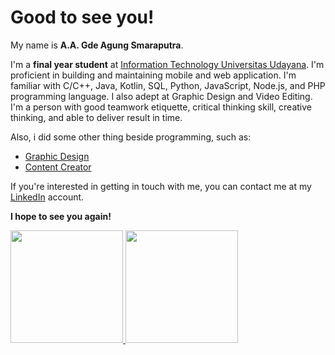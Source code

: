 # Good to see you!

My name is **A.A. Gde Agung Smaraputra**.

I'm a **final year student** at [Information Technology Universitas Udayana](https://it.unud.ac.id/). I'm proficient in building and maintaining mobile and web application. I'm familiar with C/C++, Java, Kotlin, SQL, Python, JavaScript, Node.js, and PHP programming language. I also adept at Graphic Design and Video Editing. I'm a person with good teamwork etiquette, critical thinking skill, creative thinking, and able to deliver result in time.

Also, i did some other thing beside programming, such as:
- [Graphic Design](https://www.instagram.com/anode.art/)
- [Content Creator](https://www.youtube.com/channel/UCqw71DZOy2hmc_oz8ozx94A)

If you're interested in getting in touch with me, you can contact me at my [LinkedIn](https://www.linkedin.com/in/agungsmaraputra/) account. 

**I hope to see you again!**

<p align="left">
<a href="https://github.com/Smaraputra">
  <img height="180em" src="https://github-readme-stats-eight-theta.vercel.app/api?username=Smaraputra&show_icons=true&theme=algolia&include_all_commits=true&count_private=true"/>
  <img height="180em" src="https://github-readme-stats-eight-theta.vercel.app/api/top-langs/?username=Smaraputra&layout=compact&langs_count=8&theme=algolia"/>
</a>
</p>
